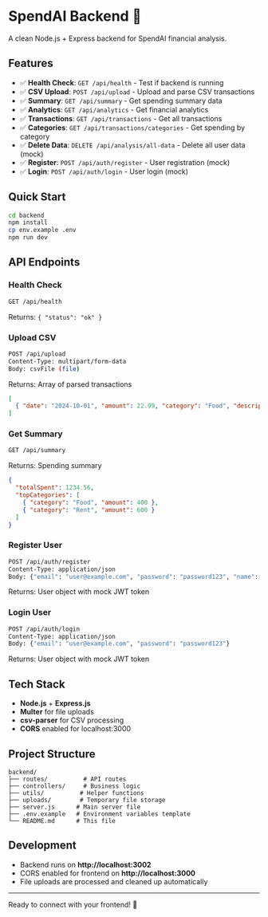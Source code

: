 # SpendAI Backend 🚀

A clean Node.js + Express backend for SpendAI financial analysis.

## Features

- ✅ **Health Check**: `GET /api/health` - Test if backend is running
- ✅ **CSV Upload**: `POST /api/upload` - Upload and parse CSV transactions  
- ✅ **Summary**: `GET /api/summary` - Get spending summary data
- ✅ **Analytics**: `GET /api/analytics` - Get financial analytics  
- ✅ **Transactions**: `GET /api/transactions` - Get all transactions
- ✅ **Categories**: `GET /api/transactions/categories` - Get spending by category
- ✅ **Delete Data**: `DELETE /api/analysis/all-data` - Delete all user data (mock)
- ✅ **Register**: `POST /api/auth/register` - User registration (mock)
- ✅ **Login**: `POST /api/auth/login` - User login (mock)

## Quick Start

```bash
cd backend
npm install
cp env.example .env
npm run dev
```

## API Endpoints

### Health Check
```bash
GET /api/health
```
Returns: `{ "status": "ok" }`

### Upload CSV
```bash
POST /api/upload
Content-Type: multipart/form-data
Body: csvFile (file)
```
Returns: Array of parsed transactions
```json
[
  { "date": "2024-10-01", "amount": 22.99, "category": "Food", "description": "Chipotle" }
]
```

### Get Summary
```bash
GET /api/summary
```
Returns: Spending summary
```json
{
  "totalSpent": 1234.56,
  "topCategories": [
    { "category": "Food", "amount": 400 },
    { "category": "Rent", "amount": 600 }
  ]
}
```

### Register User
```bash
POST /api/auth/register
Content-Type: application/json
Body: {"email": "user@example.com", "password": "password123", "name": "User Name"}
```
Returns: User object with mock JWT token

### Login User
```bash
POST /api/auth/login
Content-Type: application/json
Body: {"email": "user@example.com", "password": "password123"}
```
Returns: User object with mock JWT token

## Tech Stack

- **Node.js** + **Express.js**
- **Multer** for file uploads
- **csv-parser** for CSV processing
- **CORS** enabled for localhost:3000

## Project Structure

```
backend/
├── routes/          # API routes
├── controllers/     # Business logic
├── utils/          # Helper functions
├── uploads/        # Temporary file storage
├── server.js      # Main server file
├── .env.example   # Environment variables template
└── README.md      # This file
```

## Development

- Backend runs on **http://localhost:3002**
- CORS enabled for frontend on **http://localhost:3000**
- File uploads are processed and cleaned up automatically

---

Ready to connect with your frontend! 🎯 